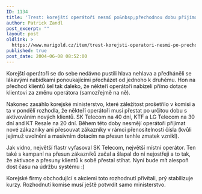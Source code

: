 ```yaml
---
ID: 1134
title: 'Trest: korejští operátoři nesmí po&nbsp;přechodnou dobu přijímat nové zákazníky'
author: Patrick Zandl
post_excerpt: ""
layout: post
oldlink: >
  https://www.marigold.cz/item/trest-korejsti-operatori-nesmi-po-prechodnou-dobu-prijimat-nove-zakazniky
published: true
post_date: 2004-06-08 08:52:00
---
```

<p>
Korejští operátoři se do sebe nedávno pustili hlava nehlava a předháněli se lákavými nabídkami ponoukajícími přecházet od jednoho k druhému. Hon na přechod klientů šel tak daleko, že někteří operátoři nabízeli přímo dotace klientovi za změnu operátora (samozřejmě na ně).</p>

<p>
Nakonec zasáhlo korejské ministerstvo, které záležitost prošetřilo v komisi a ta v pondělí rozhodla, že někteří operátoři musí přestat po určitou dobu s aktivováním nových klientů. SK Telecom na 40 dní, KTF a LG Telecom na 30 dní and KT Resale na 20 dní. Během této doby nesmějí operátoři přijímat nové zákazníky ani přesouvat zákazníky v rámci přenositelnosti čísla (kvůli jejímuž uvolnění a masivním dotacím na přesun tenhle zmatek vznikl).</p>

<p>
Jak vidno, největší flastr vyfasoval SK Telecom, největší místní operátor. Ten také s kampaní na přesun zákazníků začal a šlapal do ní nejostřeji a to tak, že aktivace a přesuny klientů k sobě přestal stíhat. Nyní bude mít alespoň dost času na údržbu systému :)</p>

<p>
Korejské firmy obchodující s akciemi toto rozhodnutí přivítali, prý stabilizuje kurzy. Rozhodnutí komise musí ještě potvrdit samo ministerstvo.
</p>
